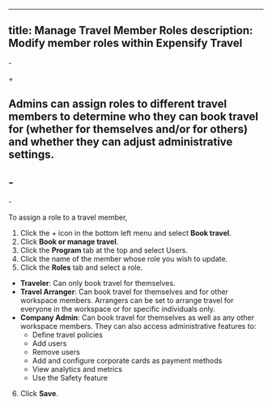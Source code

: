 ---
 title: Manage Travel Member Roles
 description: Modify member roles within Expensify Travel
 ---
-<div id="expensify-classic" markdown="1">
+<div id="new-expensify" markdown="1">

 Admins can assign roles to different travel members to determine who they can book travel for (whether for themselves and/or for others) and whether they can adjust administrative settings.
-
-</div>
-
-<div id="new-expensify" markdown="1">
  
To assign a role to a travel member, 

1. Click the + icon in the bottom left menu and select **Book travel**.
2. Click **Book or manage travel**.
3. Click the **Program** tab at the top and select Users.
4. Click the name of the member whose role you wish to update.
5. Click the **Roles** tab and select a role. 
  - **Traveler**: Can only book travel for themselves.
  - **Travel Arranger**: Can book travel for themselves and for other workspace members. Arrangers can be set to arrange travel for everyone in the workspace or for specific individuals only.
  - **Company Admin**: Can book travel for themselves as well as any other workspace members. They can also access administrative features to:
    - Define travel policies
    - Add users 
    - Remove users 
    - Add and configure corporate cards as payment methods
    - View analytics and metrics 
    - Use the Safety feature
6. Click **Save**. 

</div>
